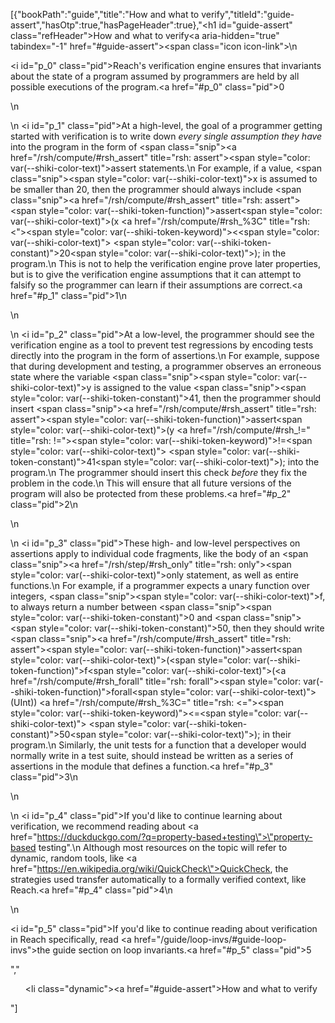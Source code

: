 [{"bookPath":"guide","title":"How and what to verify","titleId":"guide-assert","hasOtp":true,"hasPageHeader":true},"<h1 id=\"guide-assert\" class=\"refHeader\">How and what to verify<a aria-hidden=\"true\" tabindex=\"-1\" href=\"#guide-assert\"><span class=\"icon icon-link\"></span></a></h1>\n<p><i id=\"p_0\" class=\"pid\"></i>Reach's verification engine ensures that invariants about the state of a program assumed by programmers are held by all possible executions of the program.<a href=\"#p_0\" class=\"pid\">0</a></p>\n<p>\n  <i id=\"p_1\" class=\"pid\"></i>At a high-level, the goal of a programmer getting started with verification is to write down <em>every single assumption they have</em> into the program in the form of <span class=\"snip\"><a href=\"/rsh/compute/#rsh_assert\" title=\"rsh: assert\"><span style=\"color: var(--shiki-color-text)\">assert</span></a></span> statements.\n  For example, if a value, <span class=\"snip\"><span style=\"color: var(--shiki-color-text)\">x</span></span> is assumed to be smaller than 20, then the programmer should always include <span class=\"snip\"><a href=\"/rsh/compute/#rsh_assert\" title=\"rsh: assert\"><span style=\"color: var(--shiki-token-function)\">assert</span></a><span style=\"color: var(--shiki-color-text)\">(x </span><a href=\"/rsh/compute/#rsh_%3C\" title=\"rsh: <\"><span style=\"color: var(--shiki-token-keyword)\">&lt;</span></a><span style=\"color: var(--shiki-color-text)\"> </span><span style=\"color: var(--shiki-token-constant)\">20</span><span style=\"color: var(--shiki-color-text)\">);</span></span> in the program.\n  This is not to help the verification engine prove later properties, but is to give the verification engine assumptions that it can attempt to falsify so the programmer can learn if their assumptions are correct.<a href=\"#p_1\" class=\"pid\">1</a>\n</p>\n<p>\n  <i id=\"p_2\" class=\"pid\"></i>At a low-level, the programmer should see the verification engine as a tool to prevent test regressions by encoding tests directly into the program in the form of assertions.\n  For example, suppose that during development and testing, a programmer observes an erroneous state where the variable <span class=\"snip\"><span style=\"color: var(--shiki-color-text)\">y</span></span> is assigned to the value <span class=\"snip\"><span style=\"color: var(--shiki-token-constant)\">41</span></span>, then the programmer should insert <span class=\"snip\"><a href=\"/rsh/compute/#rsh_assert\" title=\"rsh: assert\"><span style=\"color: var(--shiki-token-function)\">assert</span></a><span style=\"color: var(--shiki-color-text)\">(y </span><a href=\"/rsh/compute/#rsh_!=\" title=\"rsh: !=\"><span style=\"color: var(--shiki-token-keyword)\">!=</span></a><span style=\"color: var(--shiki-color-text)\"> </span><span style=\"color: var(--shiki-token-constant)\">41</span><span style=\"color: var(--shiki-color-text)\">);</span></span> into the program.\n  The programmer should insert this check <em>before</em> they fix the problem in the code.\n  This will ensure that all future versions of the program will also be protected from these problems.<a href=\"#p_2\" class=\"pid\">2</a>\n</p>\n<p>\n  <i id=\"p_3\" class=\"pid\"></i>These high- and low-level perspectives on assertions apply to individual code fragments, like the body of an <span class=\"snip\"><a href=\"/rsh/step/#rsh_only\" title=\"rsh: only\"><span style=\"color: var(--shiki-color-text)\">only</span></a></span> statement, as well as entire functions.\n  For example, if a programmer expects a unary function over integers, <span class=\"snip\"><span style=\"color: var(--shiki-color-text)\">f</span></span>, to always return a number between <span class=\"snip\"><span style=\"color: var(--shiki-token-constant)\">0</span></span> and <span class=\"snip\"><span style=\"color: var(--shiki-token-constant)\">50</span></span>, then they should write <span class=\"snip\"><a href=\"/rsh/compute/#rsh_assert\" title=\"rsh: assert\"><span style=\"color: var(--shiki-token-function)\">assert</span></a><span style=\"color: var(--shiki-color-text)\">(</span><span style=\"color: var(--shiki-token-function)\">f</span><span style=\"color: var(--shiki-color-text)\">(</span><a href=\"/rsh/compute/#rsh_forall\" title=\"rsh: forall\"><span style=\"color: var(--shiki-token-function)\">forall</span></a><span style=\"color: var(--shiki-color-text)\">(UInt)) </span><a href=\"/rsh/compute/#rsh_%3C=\" title=\"rsh: <=\"><span style=\"color: var(--shiki-token-keyword)\">&lt;=</span></a><span style=\"color: var(--shiki-color-text)\"> </span><span style=\"color: var(--shiki-token-constant)\">50</span><span style=\"color: var(--shiki-color-text)\">);</span></span> in their program.\n  Similarly, the unit tests for a function that a developer would normally write in a test suite, should instead be written as a series of assertions in the module that defines a function.<a href=\"#p_3\" class=\"pid\">3</a>\n</p>\n<p>\n  <i id=\"p_4\" class=\"pid\"></i>If you'd like to continue learning about verification, we recommend reading about <a href=\"https://duckduckgo.com/?q=property-based+testing\">\"property-based testing\"</a>.\n  Although most resources on the topic will refer to dynamic, random tools, like <a href=\"https://en.wikipedia.org/wiki/QuickCheck\">QuickCheck</a>, the strategies used transfer automatically to a formally verified context, like Reach.<a href=\"#p_4\" class=\"pid\">4</a>\n</p>\n<p><i id=\"p_5\" class=\"pid\"></i>If you'd like to continue reading about verification in Reach specifically, read <a href=\"/guide/loop-invs/#guide-loop-invs\">the guide section on loop invariants</a>.<a href=\"#p_5\" class=\"pid\">5</a></p>","<ul><li class=\"dynamic\"><a href=\"#guide-assert\">How and what to verify</a></li></ul>"]